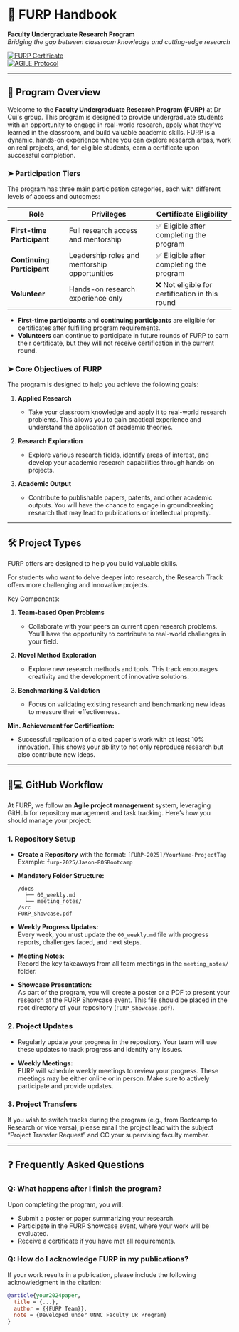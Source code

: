 # 🦾 FURP Handbook

**Faculty Undergraduate Research Program**  
*Bridging the gap between classroom knowledge and cutting-edge research*

[![FURP Certificate](https://img.shields.io/badge/Certification-Tiered_System-4BC51D)](https://github.com/ControlSystemLab/furp)  
[![AGILE Protocol](https://img.shields.io/badge/Workflow-AGILE-003366)](docs/AGILE_GUIDE.md)

---

## 📜 Program Overview

Welcome to the **Faculty Undergraduate Research Program (FURP)** at Dr Cui's group. This program is designed to provide undergraduate students with an opportunity to engage in real-world research, apply what they've learned in the classroom, and build valuable academic skills. FURP is a dynamic, hands-on experience where you can explore research areas, work on real projects, and, for eligible students, earn a certificate upon successful completion.

### ➤ **Participation Tiers**
The program has three main participation categories, each with different levels of access and outcomes:

| Role              | Privileges                                          | Certificate Eligibility |
|-------------------|----------------------------------------------------|-------------------------|
| **First-time Participant**    | Full research access and mentorship | ✅ Eligible after completing the program  |  
| **Continuing Participant**    | Leadership roles and mentorship opportunities | ✅ Eligible after completing the program |
| **Volunteer**     | Hands-on research experience only  | ❌ Not eligible for certification in this round  |

- **First-time participants** and **continuing participants** are eligible for certificates after fulfilling program requirements.
- **Volunteers** can continue to participate in future rounds of FURP to earn their certificate, but they will not receive certification in the current round.

### ➤ **Core Objectives of FURP**
The program is designed to help you achieve the following goals:

1. **Applied Research**  
   - Take your classroom knowledge and apply it to real-world research problems. This allows you to gain practical experience and understand the application of academic theories.

2. **Research Exploration**  
   - Explore various research fields, identify areas of interest, and develop your academic research capabilities through hands-on projects.

3. **Academic Output**  
   - Contribute to publishable papers, patents, and other academic outputs. You will have the chance to engage in groundbreaking research that may lead to publications or intellectual property.

---

## 🛠️ **Project Types**

FURP offers are designed to help you build valuable skills.


For students who want to delve deeper into research, the Research Track offers more challenging and innovative projects.

Key Components:
1. **Team-based Open Problems**  
   - Collaborate with your peers on current open research problems. You’ll have the opportunity to contribute to real-world challenges in your field.

2. **Novel Method Exploration**  
   - Explore new research methods and tools. This track encourages creativity and the development of innovative solutions.

3. **Benchmarking & Validation**  
   - Focus on validating existing research and benchmarking new ideas to measure their effectiveness.

**Min. Achievement for Certification:**  
- Successful replication of a cited paper's work with at least 10% innovation. This shows your ability to not only reproduce research but also contribute new ideas.

---

## 🧑💻 **GitHub Workflow**

At FURP, we follow an **Agile project management** system, leveraging GitHub for repository management and task tracking. Here’s how you should manage your project:

### **1. Repository Setup**
- **Create a Repository** with the format: `[FURP-2025]/YourName-ProjectTag`  
  Example: `furp-2025/Jason-ROSBootcamp`

- **Mandatory Folder Structure:**
    ```
    /docs
      ├── 00_weekly.md
      └── meeting_notes/
    /src
    FURP_Showcase.pdf
    ```

- **Weekly Progress Updates:**  
  Every week, you must update the `00_weekly.md` file with progress reports, challenges faced, and next steps.

- **Meeting Notes:**  
  Record the key takeaways from all team meetings in the `meeting_notes/` folder.

- **Showcase Presentation:**  
  As part of the program, you will create a poster or a PDF to present your research at the FURP Showcase event. This file should be placed in the root directory of your repository (`FURP_Showcase.pdf`).

### **2. Project Updates**
- Regularly update your progress in the repository. Your team will use these updates to track progress and identify any issues.
  
- **Weekly Meetings:**  
  FURP will schedule weekly meetings to review your progress. These meetings may be either online or in person. Make sure to actively participate and provide updates.

### **3. Project Transfers**
If you wish to switch tracks during the program (e.g., from Bootcamp to Research or vice versa), please email the project lead with the subject “Project Transfer Request” and CC your supervising faculty member.

---

## ❓ **Frequently Asked Questions**
### **Q: What happens after I finish the program?**
Upon completing the program, you will:
- Submit a poster or paper summarizing your research.
- Participate in the FURP Showcase event, where your work will be evaluated.
- Receive a certificate if you have met all requirements.

### **Q: How do I acknowledge FURP in my publications?**  
If your work results in a publication, please include the following acknowledgment in the citation:
```bibtex
@article{your2024paper,
  title = {...},
  author = {{FURP Team}},
  note = {Developed under UNNC Faculty UR Program}
}
```
